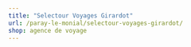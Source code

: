 ```yaml
---
title: "Selectour Voyages Girardot"
url: /paray-le-monial/selectour-voyages-girardot/
shop: agence de voyage
---
```

